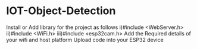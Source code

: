 # IOT-Object-Detection
Install or Add library for the project as follows
                i)#include <WebServer.h>
                ii)#include <WiFi.h>
                iii)#include <esp32cam.h>
Add the Required details of your wifi and host platform
Upload code into your ESP32 device
